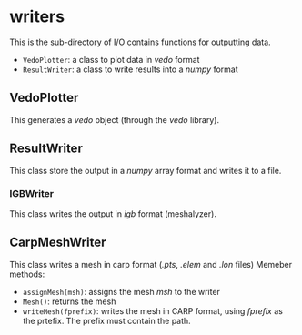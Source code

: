 # writers

This is the sub-directory of I/O contains functions for outputting data.

* `VedoPlotter`: a class to plot data in *vedo* format
* `ResultWriter`: a class to write results into a *numpy* format


## VedoPlotter

This generates a *vedo* object (through the *vedo* library).



## ResultWriter

This class store the output in a *numpy* array format and writes it to a file.

### IGBWriter

This class writes the output in *igb* format (meshalyzer).

## CarpMeshWriter

This class writes a mesh in carp format (*.pts*, *.elem* and *.lon* files)
Memeber methods:

* `assignMesh(msh)`: assigns the mesh *msh* to the writer
* `Mesh()`: returns the mesh
* `writeMesh(fprefix)`: writes the mesh in CARP format, using *fprefix* as the prtefix. The prefix must contain the path.


